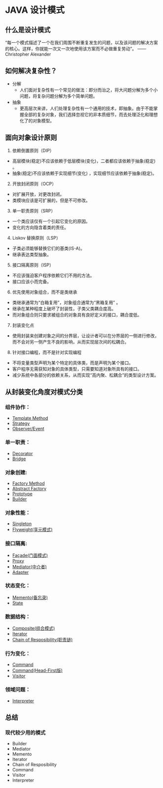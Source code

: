 # JAVA 设计模式

## 什么是设计模式
“每一个模式描述了一个在我们周围不断重复发生的问题，以及该问题的解决方案的核心。这样，你就能一次又一次地使用该方案而不必做重复劳动”。
——Christopher Alexander

## 如何解决复杂性？
+ 分解
  + 人们面对复杂性有一个常见的做法：即分而治之，将大问题分解为多个小问题，将复杂问题分解为多个简单问题。
+ 抽象
  + 更高层次来讲，人们处理复杂性有一个通用的技术，即抽象。由于不能掌握全部的复杂对象，我们选择忽视它的非本质细节，而去处理泛化和理想化了的对象模型。
  
  
## 面向对象设计原则
1. 依赖倒置原则（DIP）
  + 高层模块(稳定)不应该依赖于低层模块(变化)，二者都应该依赖于抽象(稳定) 。
  + 抽象(稳定)不应该依赖于实现细节(变化) ，实现细节应该依赖于抽象(稳定)。
2. 开放封闭原则（OCP）
  + 对扩展开放，对更改封闭。
  + 类模块应该是可扩展的，但是不可修改。
3. 单一职责原则（SRP）
  + 一个类应该仅有一个引起它变化的原因。
  + 变化的方向隐含着类的责任。
4. Liskov 替换原则（LSP）
  + 子类必须能够替换它们的基类(IS-A)。
  + 继承表达类型抽象。
5. 接口隔离原则（ISP）
  + 不应该强迫客户程序依赖它们不用的方法。
  + 接口应该小而完备。
6. 优先使用对象组合，而不是类继承
  + 类继承通常为“白箱复用”，对象组合通常为“黑箱复用” 。
  + 继承在某种程度上破坏了封装性，子类父类耦合度高。
  + 而对象组合则只要求被组合的对象具有良好定义的接口，耦合度低。
7. 封装变化点
  + 使用封装来创建对象之间的分界层，让设计者可以在分界层的一侧进行修改，而不会对另一侧产生不良的影响，从而实现层次间的松耦合。
8. 针对接口编程，而不是针对实现编程
  + 不将变量类型声明为某个特定的具体类，而是声明为某个接口。
  + 客户程序无需获知对象的具体类型，只需要知道对象所具有的接口。
  + 减少系统中各部分的依赖关系，从而实现“高内聚、松耦合”的类型设计方案。

## 从封装变化角度对模式分类
### 组件协作：
+ [Template Method](https://github.com/Tianweidadada/JavaDesignPatterns/tree/master/Chapter3_TemplateMethod)  
+ [Strategy](https://github.com/Tianweidadada/JavaDesignPatterns/tree/master/Chapter4_Strategy)
+ [Observer/Event](https://github.com/Tianweidadada/JavaDesignPatterns/tree/master/Chapter5_Observer)  


### 单一职责：
+ [Decorator](https://github.com/Tianweidadada/JavaDesignPatterns/tree/master/Chapter6_Decorator)
+ [Bridge](https://github.com/Tianweidadada/JavaDesignPatterns/tree/master/Chapter7_Bridge)

### 对象创建:
+ [Factory Method](https://github.com/Tianweidadada/JavaDesignPatterns/tree/master/Chapter8_Factory%20Method)
+ [Abstract Factory](https://github.com/Tianweidadada/JavaDesignPatterns/tree/master/Chapter9_Abstract%20Factory)
+ [Prototype](https://github.com/Tianweidadada/JavaDesignPatterns/tree/master/Prototype)
+ [Builder](https://github.com/Tianweidadada/JavaDesignPatterns/tree/master/Builder)


### 对象性能：
+ [Singleton](https://github.com/Tianweidadada/JavaDesignPatterns/tree/master/Singleton)
+ [Flyweight(享元模式)](https://github.com/Tianweidadada/JavaDesignPatterns/tree/master/Flyweight)  

### 接口隔离:
+ [Façade(门面模式)](https://github.com/Tianweidadada/JavaDesignPatterns/tree/master/Facade)
+ [Proxy](https://github.com/Tianweidadada/JavaDesignPatterns/tree/master/Proxy)
+ [Mediator(中介者)](https://github.com/Tianweidadada/JavaDesignPatterns/tree/master/Mediator)
+ [Adapter](https://github.com/Tianweidadada/JavaDesignPatterns/tree/master/Adapter)

 
### 状态变化：
+ [Memento(备忘录)](https://github.com/Tianweidadada/JavaDesignPatterns/tree/master/Memento)
+ [State]([State](https://github.com/Tianweidadada/JavaDesignPatterns/tree/master/))


### 数据结构：
+ [Composite(组合模式)](https://github.com/Tianweidadada/JavaDesignPatterns/tree/master/Composite)
+ [Iterator](https://github.com/Tianweidadada/JavaDesignPatterns/tree/master/Iterator)
+ [Chain of Resposibility(职责链)](https://github.com/Tianweidadada/JavaDesignPatterns/tree/master/Chain%20of%20Resposibility)


### 行为变化：
+ [Command](https://github.com/Tianweidadada/JavaDesignPatterns/tree/master/Command)
+ [Command(Head-First版)](https://github.com/Tianweidadada/JavaDesignPatterns/tree/master/Command-Pattern)
+ [Visitor](https://github.com/Tianweidadada/JavaDesignPatterns/tree/master/Visitor)


### 领域问题：
+ [Interpreter](https://github.com/Tianweidadada/JavaDesignPatterns/tree/master/Interpreter)


## 总结
### 现代较少用的模式
+ Builder
+ Mediator
+ Memento
+ Iterator
+ Chain of Resposibility
+ Command
+ Visitor
+ Interpreter